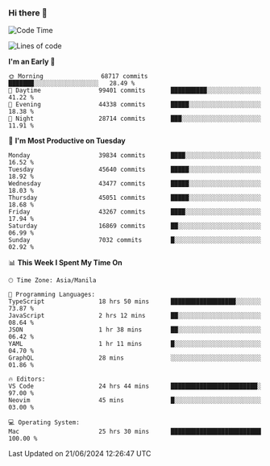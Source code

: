 ### Hi there 👋

<!--START_SECTION:waka-->
![Code Time](http://img.shields.io/badge/Code%20Time-5%2C286%20hrs%2021%20mins-blue)

![Lines of code](https://img.shields.io/badge/From%20Hello%20World%20I%27ve%20Written-112.4%20million%20lines%20of%20code-blue)

**I'm an Early 🐤** 

```text
🌞 Morning                68717 commits       ███████░░░░░░░░░░░░░░░░░░   28.49 % 
🌆 Daytime                99401 commits       ██████████░░░░░░░░░░░░░░░   41.22 % 
🌃 Evening                44338 commits       █████░░░░░░░░░░░░░░░░░░░░   18.38 % 
🌙 Night                  28714 commits       ███░░░░░░░░░░░░░░░░░░░░░░   11.91 % 
```
📅 **I'm Most Productive on Tuesday** 

```text
Monday                   39834 commits       ████░░░░░░░░░░░░░░░░░░░░░   16.52 % 
Tuesday                  45640 commits       █████░░░░░░░░░░░░░░░░░░░░   18.92 % 
Wednesday                43477 commits       █████░░░░░░░░░░░░░░░░░░░░   18.03 % 
Thursday                 45051 commits       █████░░░░░░░░░░░░░░░░░░░░   18.68 % 
Friday                   43267 commits       ████░░░░░░░░░░░░░░░░░░░░░   17.94 % 
Saturday                 16869 commits       ██░░░░░░░░░░░░░░░░░░░░░░░   06.99 % 
Sunday                   7032 commits        █░░░░░░░░░░░░░░░░░░░░░░░░   02.92 % 
```


📊 **This Week I Spent My Time On** 

```text
🕑︎ Time Zone: Asia/Manila

💬 Programming Languages: 
TypeScript               18 hrs 50 mins      ██████████████████░░░░░░░   73.87 % 
JavaScript               2 hrs 12 mins       ██░░░░░░░░░░░░░░░░░░░░░░░   08.64 % 
JSON                     1 hr 38 mins        ██░░░░░░░░░░░░░░░░░░░░░░░   06.42 % 
YAML                     1 hr 11 mins        █░░░░░░░░░░░░░░░░░░░░░░░░   04.70 % 
GraphQL                  28 mins             ░░░░░░░░░░░░░░░░░░░░░░░░░   01.86 % 

🔥 Editors: 
VS Code                  24 hrs 44 mins      ████████████████████████░   97.00 % 
Neovim                   45 mins             █░░░░░░░░░░░░░░░░░░░░░░░░   03.00 % 

💻 Operating System: 
Mac                      25 hrs 30 mins      █████████████████████████   100.00 % 
```


 Last Updated on 21/06/2024 12:26:47 UTC
<!--END_SECTION:waka-->


<!--
**rad182/rad182** is a ✨ _special_ ✨ repository because its `README.md` (this file) appears on your GitHub profile.

Here are some ideas to get you started:

- 🔭 I’m currently working on ...
- 🌱 I’m currently learning ...
- 👯 I’m looking to collaborate on ...
- 🤔 I’m looking for help with ...
- 💬 Ask me about ...
- 📫 How to reach me: ...
- 😄 Pronouns: ...
- ⚡ Fun fact: ...
-->
